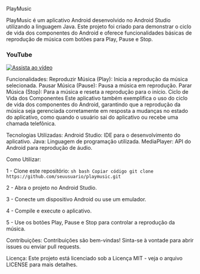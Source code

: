 PlayMusic

PlayMusic é um aplicativo Android desenvolvido no Android Studio utilizando a linguagem Java. Este projeto foi criado para demonstrar o ciclo de vida dos componentes do Android e oferece funcionalidades básicas de reprodução de música com botões para Play, Pause e Stop.

### YouTube
[![Assista ao vídeo](https://img.shields.io/badge/YouTube-%23FF0000.svg?style=for-the-badge&logo=YouTube&logoColor=white)](https://youtu.be/J0xkpYKrHMk)

Funcionalidades:
Reproduzir Música (Play): Inicia a reprodução da música selecionada.
Pausar Música (Pause): Pausa a música em reprodução.
Parar Música (Stop): Para a música e reseta a reprodução para o início.
Ciclo de Vida dos Componentes
Este aplicativo também exemplifica o uso do ciclo de vida dos componentes do Android, garantindo que a reprodução da música seja gerenciada corretamente em resposta a mudanças no estado do aplicativo, como quando o usuário sai do aplicativo ou recebe uma chamada telefônica.

Tecnologias Utilizadas:
Android Studio: IDE para o desenvolvimento do aplicativo.
Java: Linguagem de programação utilizada.
MediaPlayer: API do Android para reprodução de áudio.

Como Utilizar:

1 - Clone este repositório:
    ```sh
    bash
    Copiar código
    git clone https://github.com/seuusuario/playmusic.git
    ```

2 - Abra o projeto no Android Studio.

3 - Conecte um dispositivo Android ou use um emulador.

4 - Compile e execute o aplicativo.

5 - Use os botões Play, Pause e Stop para controlar a reprodução da música.

Contribuições:
Contribuições são bem-vindas! Sinta-se à vontade para abrir issues ou enviar pull requests.

Licença:
Este projeto está licenciado sob a Licença MIT - veja o arquivo LICENSE para mais detalhes.
